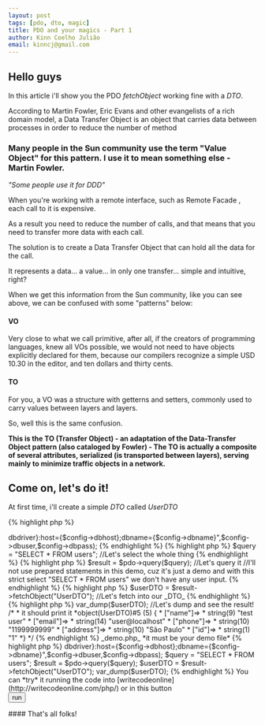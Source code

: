 ```yaml
---
layout: post
tags: [pdo, dto, magic]
title: PDO and your magics - Part 1
author: Kinn Coelho Julião
email: kinncj@gmail.com
---
```

## Hello guys

In this article i'll show you the PDO _fetchObject_ working fine with a _DTO_.

According to Martin Fowler, Eric Evans and other evangelists of a rich domain model, a Data Transfer Object is an object that carries data between processes in order to reduce the number of method 

### Many people in the Sun community use the term "Value Object" for this pattern. I use it to mean something else - Martin Fowler. 

_"Some people use it for DDD"_


When you're working with a remote interface, such as Remote Facade , each call to it is expensive. 

As a result you need to reduce the number of calls, and that means that you need to transfer more data with each call. 

The solution is to create a Data Transfer Object that can hold all the data for the call.


It represents a data... a value... in only one transfer... simple and intuitive, right? 

When we get this information from the Sun community, like you can see above, we can be confused with some "patterns" below:

#### VO

Very close to what we call primitive, after all, if the creators of programming languages, knew all VOs possible, we would not need to have objects explicitly declared for them, because our compilers recognize a simple USD 10.30 in the editor, and ten dollars and thirty cents.

#### TO

For you, a VO was a structure with getterns and setters, commonly used to carry values ​​between layers and layers. 

So, well this is the same confusion. 

**This is the TO (Transfer Object) - an adaptation of the Data-Transfer Object pattern (also cataloged by Fowler) - The TO is actually a composite of several attributes, serialized (is transported between layers), serving mainly to minimize traffic objects in a network.**

## Come on, let's do it!

At first time, i'll create a simple _DTO_ called _UserDTO_

{% highlight php %}
<?php
  class UserDTO{
    public $name,$email,$phone,$address; // We don't exactly need this... but i like to declare things.
        
  //declare anything else that you want here!
  }
{% endhighlight %}

Like you can see, we have an _UserDTO_ with _name_, _email_, _phone_ and _address_ attributes.

This is basicly a return from a UserDAO or a user table from your database.

### What's the magic?

Basicly, when we fetch some data from database, we'll tell to PDO to put's the result into this _DTO_ ..
Yeah, _crazy_ _hun_?

Let's do some piece of code...

At first we need a table, right?

###### So

{% highlight sql %}
CREATE TABLE users(id int not null primary key auto_increment, name text, email varchar(255), phone int(11), address text);
{% endhighlight %}

* The phone is int(11) becouse in Brazil it have about 11 digits, 011 99999999
* email is varchar(255) cuz i dont think someone has a bigger email address than it.
* name is text cuz people have big names ;)
* address is text... cuz, it's a full address

{% highlight sql %}
INSERT INTO users(name,email,phone,address) VALUES('test user','user@localhost',1199999999,'São Paulo');
{% endhighlight %}

populate it! _Come_ _at_ _me_ _Bro_ !


###### And our php code

{% highlight php %}
  //Let's register an autoloader
  //In this way, we can register a lot of autoloaders in our application... register the Doctrine autoloader, the Twig, and others.
  spl_autoload_register(function($className){
    require_once str_replace(array('\\','_'),'/',$className).'.php';
  });
{% endhighlight %}

{% highlight php %}
  //I supose that u have a config object/array/something to your database credentials...
  //I'll not abstract this to a Proxy, cuz it's just a demo for the magic, not for patterns and others
  $pdo = new PDO("{$config->dbdriver}:host={$config->dbhost};dbname={$config->dbname}",$config->dbuser,$config->dbpass);
{% endhighlight %}

{% highlight php %}	
  $query = "SELECT * FROM users"; //Let's select the whole thing
{% endhighlight %}

{% highlight php %}
  $result = $pdo->query($query); //Let's query it
 //I'll not use prepared statements in this demo, cuz it's just a demo and with this strict select "SELECT * FROM users" we don't have any user input.
{% endhighlight %}

{% highlight php %}
  $userDTO = $result->fetchObject("UserDTO"); //Let's fetch into our _DTO_
{% endhighlight %}

{% highlight php %}

  var_dump($userDTO); //Let's dump and see the result!
  /*
  * it should print it
  *object(UserDTO)#5 (5) {
  * ["name"]=>
  * string(9) "test user"
  * ["email"]=>
  * string(14) "user@localhost"
  * ["phone"]=>
  * string(10) "1199999999"
  * ["address"]=>
  * string(10) "São Paulo"
  * ["id"]=>
  * string(1) "1"
  *}
  */	
{% endhighlight %}

_demo.php_

*it must be your demo file*

{% highlight php %}
<?php
  spl_autoload_register(function($className){
  require_once str_replace(array('\\','_'),'/',$className).'.php';
  });
  $pdo = new PDO("{$config->dbdriver}:host={$config->dbhost};dbname={$config->dbname}",$config->dbuser,$config->dbpass);
  $query = "SELECT * FROM users";
  $result = $pdo->query($query); 
  $userDTO = $result->fetchObject("UserDTO"); 
  var_dump($userDTO);	
{% endhighlight %}

You can *try* it running the code into [writecodeonline](http://writecodeonline.com/php/) or in this button <form action="http://writecodeonline.com/php/" method="post"><input type="hidden" name="code" value="$pdo = new PDO('sqlite::memory:');
$pdo->exec('CREATE TABLE users(id INTEGER PRIMARY KEY, name, email VARCHAR, phone INTEGER, address)');
$res = $pdo->exec('INSERT INTO users(name,email,phone,address) VALUES(&quot;test user&quot;,&quot;user@localhost&quot;,1199999999,&quot;São Paulo&quot;)');
class UserDTO{ public $name,$email,$phone,$address;}
$result = $pdo->query('SELECT * FROM users');
$userDTO = $result->fetchObject('UserDTO');
var_dump($userDTO);"/><input type="submit" value="run"></form>


#### That's all folks!
